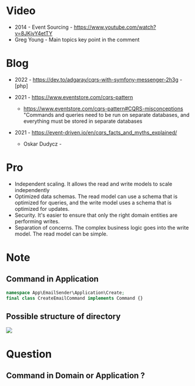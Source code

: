 # Video 
- 2014 - Event Sourcing - https://www.youtube.com/watch?v=8JKjvY4etTY 
- Greg Young - 
Main topics key point in the comment


# Blog

- 2022 - https://dev.to/adgaray/cqrs-with-symfony-messenger-2h3g - [php]


- 2021 - https://www.eventstore.com/cqrs-pattern
    - https://www.eventstore.com/cqrs-pattern#CQRS-misconceptions
    "Commands and queries need to be run on separate databases, and everything must be stored in separate databases

- 2021 - https://event-driven.io/en/cqrs_facts_and_myths_explained/
    - Oskar Dudycz - 

# Pro

- Independent scaling. It allows the read and write models to scale independently
- Optimized data schemas. The read model can use a schema that is optimized for queries, and the write model uses a schema that is optimized for updates.
- Security. It's easier to ensure that only the right domain entities are performing writes.
- Separation of concerns. The complex business logic goes into the write model. The read model can be simple.


# Note

## Command in Application
```php
namespace App\EmailSender\Application\Create;
final class CreateEmailCommand implements Command {}
```

## Possible structure of directory 
![](https://res.cloudinary.com/practicaldev/image/fetch/s--5g7OIlNn--/c_limit%2Cf_auto%2Cfl_progressive%2Cq_auto%2Cw_880/https://dev-to-uploads.s3.amazonaws.com/uploads/articles/1wm4h856c27tylb0fqra.png)


# Question
## Command in Domain or Application ? 
